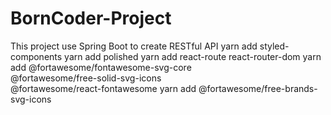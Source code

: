 # BornCoder-Project
This project use Spring Boot to create RESTful API
yarn add styled-components 
yarn add polished 
yarn add react-route react-router-dom
yarn add @fortawesome/fontawesome-svg-core \
         @fortawesome/free-solid-svg-icons \
         @fortawesome/react-fontawesome
yarn add @fortawesome/free-brands-svg-icons
